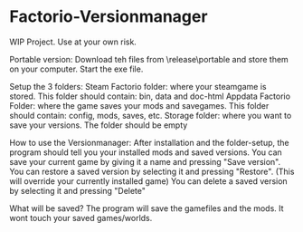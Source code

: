 # Factorio-Versionmanager

WIP Project.
Use at your own risk.

Portable version:
Download teh files from \release\portable and store them on your computer.
Start the exe file.

Setup the 3 folders:
Steam Factorio folder: where your steamgame is stored.
	This folder should contain: bin, data and doc-html
Appdata Factorio Folder: where the game saves your mods and savegames.
	This folder should contain: config, mods, saves, etc.
Storage folder: where you want to save your versions.
	The folder should be empty

How to use the Versionmanager:
After installation and the folder-setup, the program should tell you your installed mods and saved versions.
You can save your current game by giving it a name and pressing "Save version".
You can restore a saved version by selecting it and pressing "Restore". (This will override your currently installed game)
You can delete a saved version by selecting it and pressing "Delete"

What will be saved?
The program will save the gamefiles and the mods.
It wont touch your saved games/worlds.